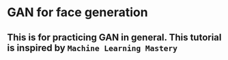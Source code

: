 # GAN for face generation

## This is for practicing GAN in general. This tutorial is inspired by ``` Machine Learning Mastery ```